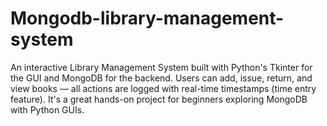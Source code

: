 # Mongodb-library-management-system
An interactive Library Management System built with Python's Tkinter for the GUI and MongoDB for the backend. Users can add, issue, return, and view books — all actions are logged with real-time timestamps (time entry feature). It's a great hands-on project for beginners exploring MongoDB with Python GUIs.
